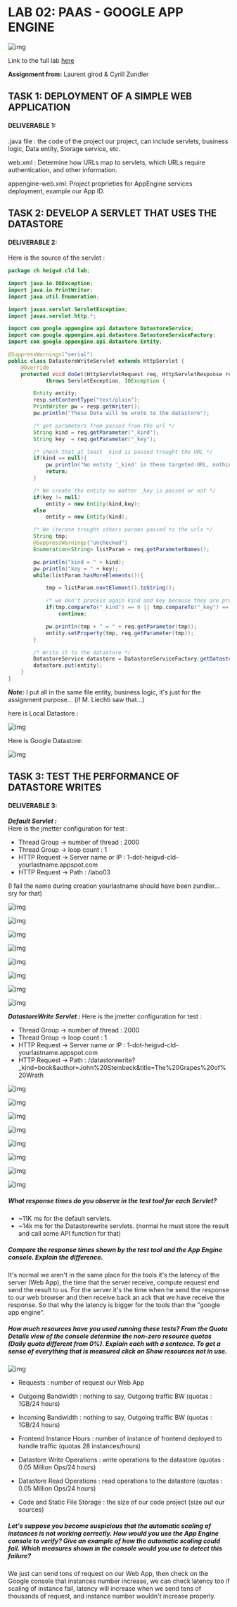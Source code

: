 # LAB 02: PAAS - GOOGLE APP ENGINE

![img](img/title_img.png "logo")

Link to the full lab [here](https://cyberlearn.hes-so.ch/mod/assign/view.php?id=555052)

**Assignment from:** Laurent girod & Cyrill Zundler


## TASK 1: DEPLOYMENT OF A SIMPLE WEB APPLICATION
#### DELIVERABLE 1:

.java file :
the code of the project our project, can include servlets, business logic, Data entity, Storage service, etc.

web.xml :
 Determine how URLs map to servlets, which URLs require authentication, and other information.

appengine-web.xml:
Project proprieties for AppEngine services deployment, example our App ID.

## TASK 2: DEVELOP A SERVLET THAT USES THE DATASTORE
####  DELIVERABLE 2:

Here is the source of the servlet :

```java
package ch.heigvd.cld.lab;

import java.io.IOException;
import java.io.PrintWriter;
import java.util.Enumeration;

import javax.servlet.ServletException;
import javax.servlet.http.*;

import com.google.appengine.api.datastore.DatastoreService;
import com.google.appengine.api.datastore.DatastoreServiceFactory;
import com.google.appengine.api.datastore.Entity;

@SuppressWarnings("serial")
public class DatastoreWriteServlet extends HttpServlet {
	@Override
	protected void doGet(HttpServletRequest req, HttpServletResponse resp)
			throws ServletException, IOException {

		Entity entity;
		resp.setContentType("text/plain");
		PrintWriter pw = resp.getWriter();
		pw.println("These Data will be wrote to the datastore");

		/* get parameters from passed from the url */
		String kind = req.getParameter("_kind");
		String key  = req.getParameter("_key");

		/* check that at least _kind is passed trought the URL */
		if(kind == null){
			pw.println("No entity '_kind' in these targeted URL, nothing can be done");
			return;
		}

        /* We create the entity no matter _key is passed or not */
        if(key != null)
        	entity = new Entity(kind,key);
        else
        	entity = new Entity(kind);

        /* We iterate trought others params passed to the urls */
		String tmp;
		@SuppressWarnings("unchecked")
		Enumeration<String> listParam = req.getParameterNames();

        pw.println("kind = " + kind);
		pw.println("key = " + key);
		while(listParam.hasMoreElements()){

			tmp = listParam.nextElement().toString();

			/* we don't process again kind and key because they are processed before */
			if(tmp.compareTo("_kind") == 0 || tmp.compareTo("_key") == 0)
				continue;

			pw.println(tmp + " = " + req.getParameter(tmp));
			entity.setProperty(tmp, req.getParameter(tmp));
		}

		/* Write it to the datastore */
		DatastoreService datastore = DatastoreServiceFactory.getDatastoreService();
        datastore.put(entity);
	}
}
```
***Note:*** I put all in the same file entity, business logic, it's just for the assignment purpose... (if M. Liechti saw that...)

here is Local Datastore :  

![img](img/labo03_datastoreLocal.PNG "datastore")  

Here is Google Datastore:  

![img](img/labo03_datastoreOnline.PNG "datastore")

## TASK 3: TEST THE PERFORMANCE OF DATASTORE WRITES
####  DELIVERABLE 3:

***Default Servlet :***  
Here is the jmetter configuration for test :

+ Thread Group -> number of thread : 2000  
+ Thread Group -> loop count : 1  
+ HTTP Request -> Server name or IP : 1-dot-heigvd-cld-yourlastname.appspot.com
+ HTTP Request -> Path : /labo03

(I fail the name during creation yourlastname should have been zundler... sry for that)


![img](img/labo03_task3_jmetter_graph1.PNG)

![img](img/labo03_task3_jmetter_sumary1.PNG)

![img](img/labo03_task3_load.PNG)

![img](img/labo03_task3_sumary.PNG)

![img](img/labo03_task3_traffic.PNG)

![img](img/labo03_task3_request_type.PNG)

![img](img/labo03_task3_latency.PNG)

![img](img/labo03_task3_cpu.PNG)  

***DatastoreWrite Servlet :***
Here is the jmetter configuration for test :

+ Thread Group -> number of thread : 2000  
+ Thread Group -> loop count : 1  
+ HTTP Request -> Server name or IP : 1-dot-heigvd-cld-yourlastname.appspot.com
+ HTTP Request -> Path : /datastorewrite?\_kind=book&author=John%20Steinbeck&title=The%20Grapes%20of%20Wrath

![img](img/labo03_task3_jmetter_graph2.PNG)  

![img](img/labo03_task3_jmetter_sumary2.PNG)  

![img](img/labo03_task3_load2.PNG)

![img](img/labo03_task3_sumary2.PNG)

![img](img/labo03_task3_traffic2.PNG)

![img](img/labo03_task3_request_type2.PNG)

![img](img/labo03_task3_latency2.PNG)

![img](img/labo03_task3_cpu2.PNG)  


##### What response times do you observe in the test tool for each Servlet?

+ ~11K ms for the default servlets.
+ ~14k ms for the Datastorewrite servlets. (normal he must store the result and call some API function for that)

##### Compare the response times shown by the test tool and the App Engine console. Explain the difference.

It's normal we aren't in the same place for the tools it's the latency of the server (Web App), the time that the server receive, compute request end send the result to us. For the server it's the time when he send the response to our web browser and then receive back an ack that we have receive the response. So that why the latency is bigger for the tools than the "google app engine".

##### How much resources have you used running these tests? From the Quota Details view of the console determine the non-zero resource quotas (Daily quota different from 0%). Explain each with a sentence. To get a sense of everything that is measured click on Show resources not in use.  

![img](img/labo03_task3_quotas.PNG)  

+ Requests : number of request our Web App
+ Outgoing Bandwidth : 	nothing to say, Outgoing traffic BW (quotas : 1GB/24 hours)
+ Incoming Bandwidth : nothing to say, Outgoing traffic BW (quotas : 1GB/24 hours)
+ Frontend Instance Hours : number of instance of frontend deployed to handle traffic (quotas 28 instances/hours)
+ Datastore Write Operations : write operations to the datastore (quotas : 0.05 Million Ops/24 hours)
+ Datastore Read Operations : read operations to the datastore (quotas : 0.05 Million Ops/24 hours)

+ Code and Static File Storage : the size of our code project (size out our sources)

##### Let's suppose you become suspicious that the automatic scaling of instances is not working correctly. How would you use the App Engine console to verify? Give an example of how the automatic scaling could fail. Which measures shown in the console would you use to detect this failure?

We just can send tons of request on our Web App, then check on the Google console that instances number increase, we can check latency too  if scaling of instance fail, latency will increase when we send tens of thousands of request, and instance number wouldn't increase properly.
